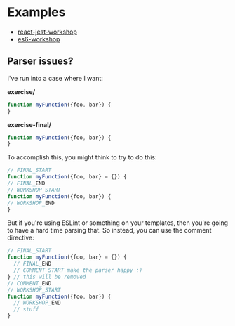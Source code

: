 # Examples

- [react-jest-workshop](https://github.com/kentcdodds/react-jest-workshop)
- [es6-workshop](https://github.com/kentcdodds/es6-workshop)

## Parser issues?

I've run into a case where I want:

**exercise/**

```javascript
function myFunction({foo, bar}) {
}
```

**exercise-final/**

```javascript
function myFunction({foo, bar}) {
}
```

To accomplish this, you might think to try to do this:

```javascript
// FINAL_START
function myFunction({foo, bar} = {}) {
// FINAL_END
// WORKSHOP_START
function myFunction({foo, bar}) {
// WORKSHOP_END
}
```

But if you're using ESLint or something on your templates,
then you're going to have a hard time parsing that.
So instead, you can use the comment directive:

```javascript
// FINAL_START
function myFunction({foo, bar} = {}) {
  // FINAL_END
  // COMMENT_START make the parser happy :)
} // this will be removed
// COMMENT_END
// WORKSHOP_START
function myFunction({foo, bar}) {
  // WORKSHOP_END
  // stuff
}
```
